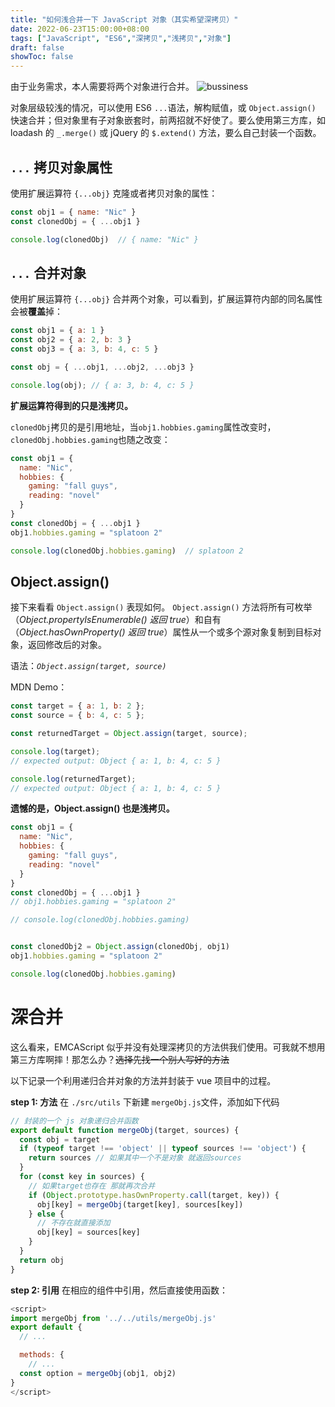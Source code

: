 ```yaml
---
title: "如何浅合并一下 JavaScript 对象（其实希望深拷贝）"
date: 2022-06-23T15:00:00+08:00
tags: ["JavaScript", "ES6","深拷贝","浅拷贝","对象"]
draft: false
showToc: false
---
```

由于业务需求，本人需要将两个对象进行合并。 
![bussiness](https://nic-gz-1308403500.file.myqcloud.com/posts/js-object-merge-2022-06-24-14-02-37.jpg)

对象层级较浅的情况，可以使用 ES6 `...`语法，解构赋值，或 `Object.assign()` 快速合并；但对象里有子对象嵌套时，前两招就不好使了。要么使用第三方库，如 loadash 的 `_.merge()` 或 jQuery 的 `$.extend()` 方法，要么自己封装一个函数。


## `...` 拷贝对象属性
使用扩展运算符 `{...obj}` 克隆或者拷贝对象的属性：
```js
const obj1 = { name: "Nic" }
const clonedObj = { ...obj1 }

console.log(clonedObj)  // { name: "Nic" }
```
## `...` 合并对象
使用扩展运算符 `{...obj}` 合并两个对象，可以看到，扩展运算符内部的同名属性会被**覆盖**掉：
```js
const obj1 = { a: 1 }
const obj2 = { a: 2, b: 3 }
const obj3 = { a: 3, b: 4, c: 5 }

const obj = { ...obj1, ...obj2, ...obj3 }

console.log(obj); // { a: 3, b: 4, c: 5 }
```

**扩展运算符得到的只是浅拷贝。**  

`clonedObj`拷贝的是引用地址，当`obj1.hobbies.gaming`属性改变时，`clonedObj.hobbies.gaming`也随之改变：
```js
const obj1 = {
  name: "Nic",
  hobbies: {
    gaming: "fall guys",
    reading: "novel"
  }
}
const clonedObj = { ...obj1 }
obj1.hobbies.gaming = "splatoon 2"

console.log(clonedObj.hobbies.gaming)  // splatoon 2
```

## Object.assign()
接下来看看 `Object.assign()` 表现如何。
`Object.assign()` 方法将所有可枚举（*Object.propertyIsEnumerable() 返回 true*）和自有（*Object.hasOwnProperty() 返回 true*）属性从一个或多个源对象复制到目标对象，返回修改后的对象。  

语法：*`Object.assign(target, source)`*  

MDN Demo：
```js
const target = { a: 1, b: 2 };
const source = { b: 4, c: 5 };

const returnedTarget = Object.assign(target, source);

console.log(target);
// expected output: Object { a: 1, b: 4, c: 5 }

console.log(returnedTarget);
// expected output: Object { a: 1, b: 4, c: 5 }
```

**遗憾的是，Object.assign() 也是浅拷贝。**
```js
const obj1 = {
  name: "Nic",
  hobbies: {
    gaming: "fall guys",
    reading: "novel"
  }
}
const clonedObj = { ...obj1 }
// obj1.hobbies.gaming = "splatoon 2"

// console.log(clonedObj.hobbies.gaming) 


const clonedObj2 = Object.assign(clonedObj, obj1)
obj1.hobbies.gaming = "splatoon 2"

console.log(clonedObj.hobbies.gaming) 
```


# 深合并
这么看来，EMCAScript 似乎并没有处理深拷贝的方法供我们使用。可我就不想用第三方库啊摔！那怎么办？~~选择先找一个别人写好的方法~~

以下记录一个利用递归合并对象的方法并封装于 vue 项目中的过程。

**step 1: 方法**
在 `./src/utils` 下新建 `mergeObj.js`文件，添加如下代码
```js
// 封装的一个 js 对象递归合并函数
export default function mergeObj(target, sources) {
  const obj = target
  if (typeof target !== 'object' || typeof sources !== 'object') {
    return sources // 如果其中一个不是对象 就返回sources
  }
  for (const key in sources) {
    // 如果target也存在 那就再次合并
    if (Object.prototype.hasOwnProperty.call(target, key)) {
      obj[key] = mergeObj(target[key], sources[key])
    } else {
      // 不存在就直接添加
      obj[key] = sources[key]
    }
  }
  return obj
}

```
**step 2: 引用**
在相应的组件中引用，然后直接使用函数：
```js
<script>
import mergeObj from '../../utils/mergeObj.js'
export default {
  // ... 

  methods: {
    // ...
  const option = mergeObj(obj1, obj2)
}
</script>
```